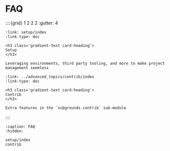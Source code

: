 # FAQ

::::{grid} 1 2 2 2
:gutter: 4

```{grid-item-card}
:link: setup/index
:link-type: doc

<h3 class='gradient-text card-heading'>
Setup
</h3>

Leveraging environments, third party tooling, and more to make project management seemless
```

```{grid-item-card}
:link: ../advanced_topics/contrib/index
:link-type: doc

<h3 class='gradient-text card-heading'>
Contrib
</h3>

Extra features in the `subgrounds.contrib` sub-module
```

::::

```{toctree}
:caption: FAQ
:hidden:

setup/index
contrib

```
